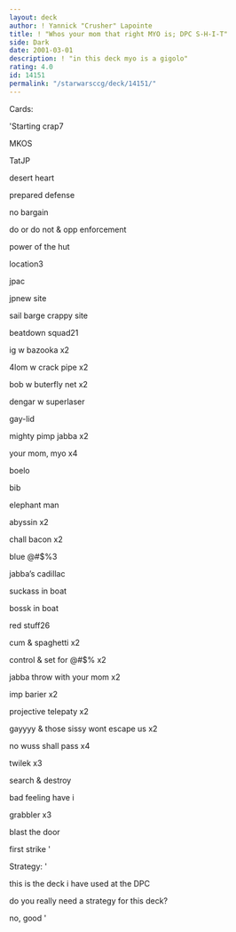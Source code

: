 ```yaml
---
layout: deck
author: ! Yannick "Crusher" Lapointe
title: ! "Whos your mom that right MYO is; DPC S-H-I-T"
side: Dark
date: 2001-03-01
description: ! "in this deck myo is a gigolo"
rating: 4.0
id: 14151
permalink: "/starwarsccg/deck/14151/"
---
```

Cards: 

'Starting crap7

MKOS

TatJP

desert heart

prepared defense

no bargain

do or do not & opp enforcement

power of the hut


location3

jpac

jpnew site

sail barge crappy site


beatdown squad21

ig w bazooka  x2

4lom w crack pipe x2

bob w buterfly net x2

dengar w superlaser

gay-lid

mighty pimp jabba x2

your mom, myo x4

boelo 

bib

elephant man

abyssin x2

chall bacon x2


blue @#$%3

jabba’s cadillac

suckass in boat

bossk in boat


red stuff26

cum & spaghetti x2

control & set for @#$% x2

jabba throw with your mom x2

imp barier x2

projective telepaty x2

gayyyy & those sissy wont escape us x2

no wuss shall pass x4

twilek x3

search & destroy

bad feeling have i

grabbler x3

blast the door

first strike '

Strategy: '

this is the deck i have used at the DPC


do you really need a strategy for this deck?

no, good  '
